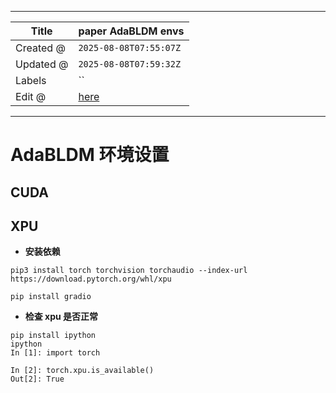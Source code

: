 -----

| Title     | paper AdaBLDM envs                                    |
| --------- | ----------------------------------------------------- |
| Created @ | `2025-08-08T07:55:07Z`                                |
| Updated @ | `2025-08-08T07:59:32Z`                                |
| Labels    | \`\`                                                  |
| Edit @    | [here](https://github.com/junxnone/aiwiki/issues/524) |

-----

# AdaBLDM 环境设置

## CUDA

## XPU

  - **安装依赖**

<!-- end list -->

    pip3 install torch torchvision torchaudio --index-url https://download.pytorch.org/whl/xpu

``` 
pip install gradio 
```

  - **检查 xpu 是否正常**

<!-- end list -->

``` 
pip install ipython
ipython
In [1]: import torch

In [2]: torch.xpu.is_available()
Out[2]: True

```

